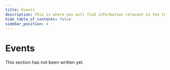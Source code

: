 ```yaml
---
title: Events
description: This is where you will find information relevant to the text editor.
hide_table_of_contents: false
sidebar_position: 4
---
```


# Events

This section has not been written yet.
